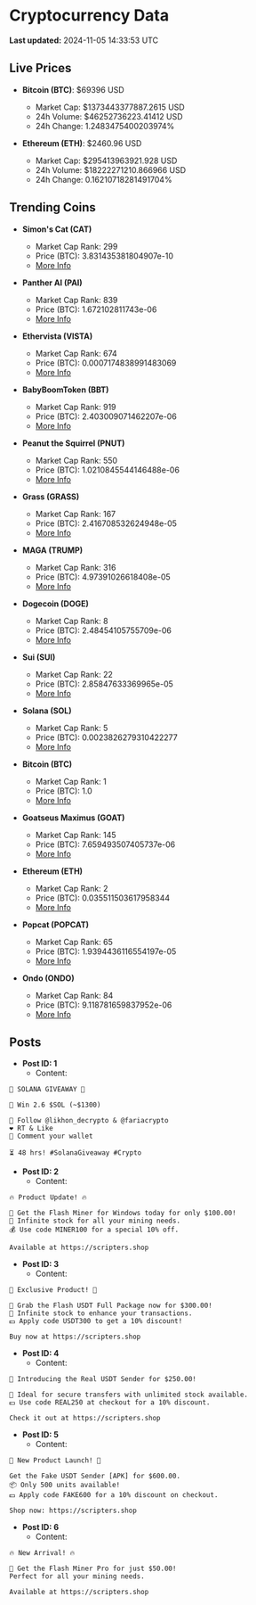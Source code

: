# Cryptocurrency Data

**Last updated:** 2024-11-05 14:33:53 UTC

## Live Prices
- **Bitcoin (BTC)**: $69396 USD
  - Market Cap: $1373443377887.2615 USD
  - 24h Volume: $46252736223.41412 USD
  - 24h Change: 1.2483475400203974%

- **Ethereum (ETH)**: $2460.96 USD
  - Market Cap: $295413963921.928 USD
  - 24h Volume: $18222271210.866966 USD
  - 24h Change: 0.16210718281491704%

## Trending Coins
- **Simon's Cat (CAT)**
  - Market Cap Rank: 299
  - Price (BTC): 3.831435381804907e-10
  - [More Info](https://www.coingecko.com/en/coins/simons-cat)

- **Panther AI (PAI)**
  - Market Cap Rank: 839
  - Price (BTC): 1.672102811743e-06
  - [More Info](https://www.coingecko.com/en/coins/panther-ai)

- **Ethervista (VISTA)**
  - Market Cap Rank: 674
  - Price (BTC): 0.0007174838991483069
  - [More Info](https://www.coingecko.com/en/coins/ethervista)

- **BabyBoomToken (BBT)**
  - Market Cap Rank: 919
  - Price (BTC): 2.403009071462207e-06
  - [More Info](https://www.coingecko.com/en/coins/babyboomtoken)

- **Peanut the Squirrel (PNUT)**
  - Market Cap Rank: 550
  - Price (BTC): 1.0210845544146488e-06
  - [More Info](https://www.coingecko.com/en/coins/peanut-the-squirrel)

- **Grass (GRASS)**
  - Market Cap Rank: 167
  - Price (BTC): 2.416708532624948e-05
  - [More Info](https://www.coingecko.com/en/coins/grass)

- **MAGA (TRUMP)**
  - Market Cap Rank: 316
  - Price (BTC): 4.97391026618408e-05
  - [More Info](https://www.coingecko.com/en/coins/maga)

- **Dogecoin (DOGE)**
  - Market Cap Rank: 8
  - Price (BTC): 2.48454105755709e-06
  - [More Info](https://www.coingecko.com/en/coins/dogecoin)

- **Sui (SUI)**
  - Market Cap Rank: 22
  - Price (BTC): 2.85847633369965e-05
  - [More Info](https://www.coingecko.com/en/coins/sui)

- **Solana (SOL)**
  - Market Cap Rank: 5
  - Price (BTC): 0.0023826279310422277
  - [More Info](https://www.coingecko.com/en/coins/solana)

- **Bitcoin (BTC)**
  - Market Cap Rank: 1
  - Price (BTC): 1.0
  - [More Info](https://www.coingecko.com/en/coins/bitcoin)

- **Goatseus Maximus (GOAT)**
  - Market Cap Rank: 145
  - Price (BTC): 7.659493507405737e-06
  - [More Info](https://www.coingecko.com/en/coins/goatseus-maximus)

- **Ethereum (ETH)**
  - Market Cap Rank: 2
  - Price (BTC): 0.035511503617958344
  - [More Info](https://www.coingecko.com/en/coins/ethereum)

- **Popcat (POPCAT)**
  - Market Cap Rank: 65
  - Price (BTC): 1.9394436116554197e-05
  - [More Info](https://www.coingecko.com/en/coins/popcat)

- **Ondo (ONDO)**
  - Market Cap Rank: 84
  - Price (BTC): 9.118781659837952e-06
  - [More Info](https://www.coingecko.com/en/coins/ondo)

## Posts
- **Post ID: 1**
  - Content:
```
🚀 SOLANA GIVEAWAY 🚀

🎁 Win 2.6 $SOL (~$1300)

🤝 Follow @likhon_decrypto & @fariacrypto
❤️ RT & Like
💬 Comment your wallet

⏳ 48 hrs! #SolanaGiveaway #Crypto
```

- **Post ID: 2**
  - Content:
```
🔥 Product Update! 🔥

🚀 Get the Flash Miner for Windows today for only $100.00!
🔋 Infinite stock for all your mining needs.
💰 Use code MINER100 for a special 10% off.

Available at https://scripters.shop
```

- **Post ID: 3**
  - Content:
```
🎁 Exclusive Product! 🎁

💸 Grab the Flash USDT Full Package now for $300.00!
🎉 Infinite stock to enhance your transactions.
💵 Apply code USDT300 to get a 10% discount!

Buy now at https://scripters.shop
```

- **Post ID: 4**
  - Content:
```
💎 Introducing the Real USDT Sender for $250.00!

💼 Ideal for secure transfers with unlimited stock available.
💵 Use code REAL250 at checkout for a 10% discount.

Check it out at https://scripters.shop
```

- **Post ID: 5**
  - Content:
```
🚀 New Product Launch! 🚀

Get the Fake USDT Sender [APK] for $600.00.
📦 Only 500 units available!
💵 Apply code FAKE600 for a 10% discount on checkout.

Shop now: https://scripters.shop
```

- **Post ID: 6**
  - Content:
```
🔥 New Arrival! 🔥

💸 Get the Flash Miner Pro for just $50.00!
Perfect for all your mining needs.

Available at https://scripters.shop
```

